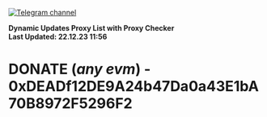 [![Telegram channel](https://img.shields.io/endpoint?url=https://runkit.io/damiankrawczyk/telegram-badge/branches/master?url=https://t.me/n4z4v0d)](https://t.me/n4z4v0d) 

**Dynamic Updates Proxy List with Proxy Checker**  
**Last Updated: 22.12.23 11:56**

# DONATE (_any evm_) - 0xDEADf12DE9A24b47Da0a43E1bA70B8972F5296F2
